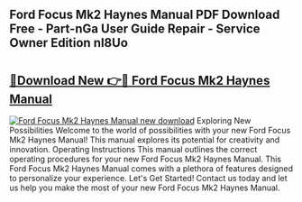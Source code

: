 ## Ford Focus Mk2 Haynes Manual PDF Download Free - Part-nGa User Guide Repair - Service Owner Edition nI8Uo

# <h2><a href="http://cf21934.oget.top/?id=Ford+Focus+Mk2+Haynes+Manual">🔗Download New 👉🔴 Ford Focus Mk2 Haynes Manual</a></h2>

[![Ford Focus Mk2 Haynes Manual new download](https://i.imgur.com/5g1atiW.png)](http://cf21934.oget.top/?id=Ford+Focus+Mk2+Haynes+Manual)
Exploring New Possibilities Welcome to the world of possibilities with your new Ford Focus Mk2 Haynes Manual! This manual explores its potential for creativity and innovation. Operating Instructions This manual outlines the correct operating procedures for your new Ford Focus Mk2 Haynes Manual. This Ford Focus Mk2 Haynes Manual comes with a plethora of features designed to personalize your experience. Let's Get Started! Contact us today and let us help you make the most of your new Ford Focus Mk2 Haynes Manual.
